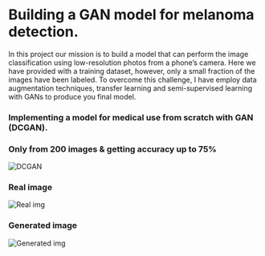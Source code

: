 # Building a GAN model for melanoma detection.  
In this project our mission is to build a model that can perform the image classification using low-resolution photos from a phone’s camera. 
Here we have provided with a training dataset, however, only a small fraction of the images have been labeled. 
To overcome this challenge, I have employ data augmentation techniques, transfer learning and semi-supervised learning with GANs to produce you final model.

### Implementing a model for medical use from scratch with GAN (DCGAN).
### Only from 200 images & getting accuracy up to 75%

![DCGAN](https://user-images.githubusercontent.com/68725514/158220401-73d882e0-66cc-4641-8792-f183e2283bd7.jpeg)



### Real image
![Real img](https://user-images.githubusercontent.com/68725514/153804730-166bcd73-4c55-4fb5-bc06-c2eb1eaa16f7.png)

### Generated image
![Generated img](https://user-images.githubusercontent.com/68725514/153804762-04d4ae7d-5bfe-4d78-89ca-213caf372bc3.png)

